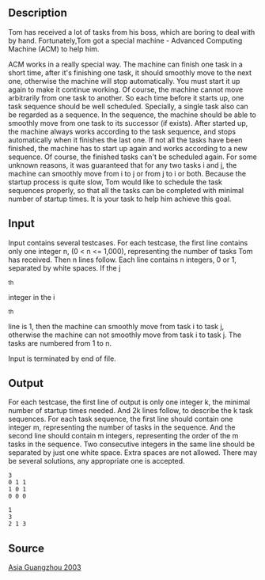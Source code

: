 <h2>Description</h2><p>Tom has received a lot of tasks from his boss, which are boring to deal with by hand. Fortunately,Tom got a special machine - Advanced Computing Machine (ACM) to help him.
</p>ACM works in a really special way. The machine can finish one task in a short time, after it's finishing one task, it should smoothly move to the next one, otherwise the machine will stop automatically. You must start it up again to make it continue working. Of course, the machine cannot move arbitrarily from one task to another. So each time before it starts up, one task sequence should be well scheduled. Specially, a single task also can be regarded as a sequence. In the sequence, the machine should be able to smoothly move from one task to its successor (if exists). After started up, the machine always works according to the task sequence, and stops automatically when it finishes the last one. If not all the tasks have been finished, the machine has to start up again and works according to a new sequence. Of course, the finished tasks can't be scheduled again.
For some unknown reasons, it was guaranteed that for any two tasks i and j, the machine can smoothly move from i to j or from j to i or both. Because the startup process is quite slow, Tom would like to schedule the task sequences properly, so that all the tasks can be completed with minimal number of startup times. It is your task to help him achieve this goal.<h2>Input</h2><p>Input contains several testcases. For each testcase, the first line contains only one integer n, (0 &lt; n &lt;= 1,000), representing the number of tasks Tom has received. Then n lines follow. Each line contains n integers, 0 or 1, separated by white spaces. If the j</p><sup>th</sup><p> integer in the i</p><sup>th</sup><p> line is 1, then the machine can smoothly move from task i to task j, otherwise the machine can not smoothly move from task i to task j. The tasks are numbered from 1 to n.
</p>Input is terminated by end of file.<h2>Output</h2><p>For each testcase, the first line of output is only one integer k, the minimal number of startup times needed. And 2k lines follow, to describe the k task sequences. For each task sequence, the first line should contain one integer m, representing the number of tasks in the sequence. And the second line should contain m integers, representing the order of the m tasks in the sequence. Two consecutive integers in the same line should be separated by just one white space. Extra spaces are not allowed. There may be several solutions, any appropriate one is accepted.</p><pre><code class="language-input1">3
0 1 1
1 0 1
0 0 0</code></pre><pre><code class="language-output1">1
3
2 1 3</code></pre><h2>Source</h2><a href="searchproblem?field=source&amp;key=Asia+Guangzhou+2003">Asia Guangzhou 2003</a>